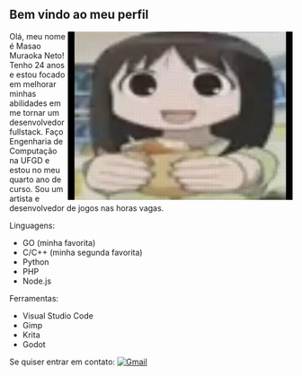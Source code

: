 <h2> Bem vindo ao meu perfil </h2>

<img src="oosaka.jpg" alt="osaka." min-width="400px" max-width="400px" width="400px" align="right">

Olá, meu nome é Masao Muraoka Neto! Tenho 24 anos e estou focado em melhorar minhas abilidades em me tornar um desenvolvedor fullstack. Faço Engenharia de Computação na UFGD e estou no meu quarto ano de curso. Sou um artista e desenvolvedor de jogos nas horas vagas. 

Linguagens:
- GO (minha favorita)
- C/C++ (minha segunda favorita)
- Python
- PHP
- Node.js

Ferramentas:
- Visual Studio Code
- Gimp
- Krita
- Godot 

Se quiser entrar em contato:
<a href="#" title="Gmail">
  <img src="https://img.shields.io/badge/-Gmail-FF0000?style=flat-square&labelColor=FF0000&logo=gmail&logoColor=white&link=LINK-DO-SEU-GMAIL" alt="Gmail"/></a>



